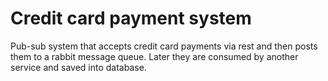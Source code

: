 # Credit card payment system
Pub-sub system that accepts credit card payments via rest and then posts them to a rabbit message queue. Later they are consumed by another service and saved into database.
